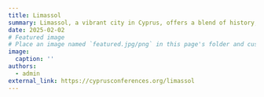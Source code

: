 ```yaml
---
title: Limassol
summary: Limassol, a vibrant city in Cyprus, offers a blend of history, culture, and entertainment. Explore the ancient Kourion ruins, stroll along the scenic Limassol Promenade, visit the medieval Limassol Castle, and enjoy the lively atmosphere of the Limassol Marina and Old Town.
date: 2025-02-02
# Featured image
# Place an image named `featured.jpg/png` in this page's folder and customize its options here.
image:
  caption: ''
authors:
  - admin
external_link: https://cyprusconferences.org/limassol
---
```

